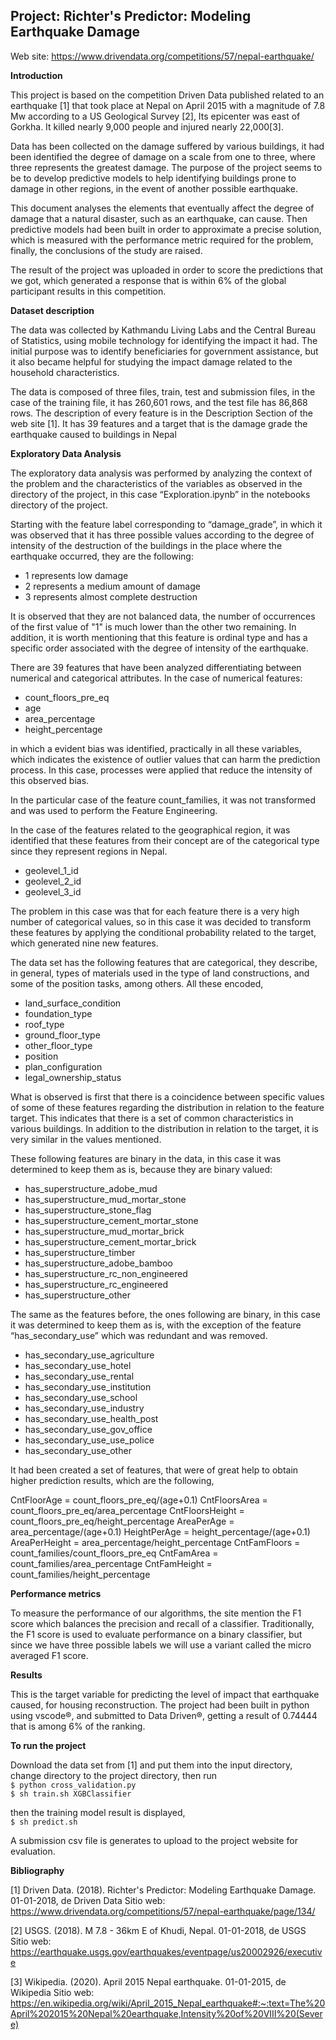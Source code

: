 ## Project: Richter's Predictor: Modeling Earthquake Damage

Web site: https://www.drivendata.org/competitions/57/nepal-earthquake/


**Introduction**

This project is based on the competition Driven Data published related to an earthquake [1] that took place at Nepal on April 2015 with a magnitude of 7.8 Mw according to a US Geological Survey [2], Its epicenter was east of Gorkha. It killed nearly 9,000 people and injured nearly 22,000[3].

Data has been collected on the damage suffered by various buildings, it had been identified the degree of damage on a scale from one to three, where three represents the greatest damage. The purpose of the project seems to be to develop predictive models to help identifying buildings prone to damage in other regions, in the event of another possible earthquake.

This document analyses the elements that eventually affect the degree of damage that a natural disaster, such as an earthquake, can cause. Then predictive models had been built in order to approximate a precise solution, which is measured with the performance metric required for the problem, finally, the conclusions of the study are raised.

The result of the project was uploaded in order to score the predictions that we got, which generated a response that is within 6% of the global participant results in this competition.


**Dataset description**

The data was collected by Kathmandu Living Labs and the Central Bureau of Statistics, using mobile technology for identifying the impact it had. The initial purpose was to identify beneficiaries for government assistance, but it also became helpful for studying the impact damage related to the household characteristics.


The data is composed of three files, train, test and submission files, in the case of the training file, it has 260,601 rows, and the test file has 86,868 rows. The description of every feature is in the Description Section of the web site [1]. It has 39 features and a target that is the damage grade the earthquake caused to buildings in Nepal


**Exploratory Data Analysis**


The exploratory data analysis was performed by analyzing the context of the problem and the characteristics of the variables as observed in the directory of the project, in this case “Exploration.ipynb” in the notebooks directory of the project.

Starting with the feature label corresponding to “damage_grade”, in which it was observed that it has three possible values according to the degree of intensity of the destruction of the buildings in the place where the earthquake occurred, they are the following:

* 1 represents low damage
* 2 represents a medium amount of damage
* 3 represents almost complete destruction

It is observed that they are not balanced data, the number of occurrences of the first value of "1" is much lower than the other two remaining. In addition, it is worth mentioning that this feature is ordinal type and has a specific order associated with the degree of intensity of the earthquake.

There are 39 features that have been analyzed differentiating between numerical and categorical attributes. In the case of numerical features:

* count_floors_pre_eq
* age
* area_percentage
* height_percentage

in which a evident bias was identified, practically in all these variables, which indicates the existence of outlier values that can harm the prediction process. In this case, processes were applied that reduce the intensity of this observed bias.

In the particular case of the feature count_families, it was not transformed and was used to perform the Feature Engineering.

In the case of the features related to the geographical region, it was identified that these features from their concept are of the categorical type since they represent regions in Nepal.

* geolevel_1_id
* geolevel_2_id
* geolevel_3_id

The problem in this case was that for each feature there is a very high number of categorical values, so in this case it was decided to transform these features by applying the conditional probability related to the target, which generated nine new features.


The data set has the following features that are categorical, they describe, in general, types of materials used in the type of land constructions, and some of the position tasks, among others. All these encoded,

* land_surface_condition
* foundation_type
* roof_type
* ground_floor_type
* other_floor_type
* position
* plan_configuration
* legal_ownership_status

What is observed is first that there is a coincidence between specific values of some of these features regarding the distribution in relation to the feature target. This indicates that there is a set of common characteristics in various buildings. In addition to the distribution in relation to the target, it is very similar in the values mentioned.

These following features are binary in the data, in this case it was determined to keep them as is, because they are binary valued:

* has_superstructure_adobe_mud
* has_superstructure_mud_mortar_stone
* has_superstructure_stone_flag
* has_superstructure_cement_mortar_stone
* has_superstructure_mud_mortar_brick
* has_superstructure_cement_mortar_brick
* has_superstructure_timber
* has_superstructure_adobe_bamboo
* has_superstructure_rc_non_engineered
* has_superstructure_rc_engineered
* has_superstructure_other

The same as the features before, the ones following are binary, in this case it was determined to keep them as is, with the exception of the feature “has_secondary_use” which was redundant and was removed.


* has_secondary_use_agriculture
* has_secondary_use_hotel
* has_secondary_use_rental
* has_secondary_use_institution
* has_secondary_use_school
* has_secondary_use_industry
* has_secondary_use_health_post
* has_secondary_use_gov_office
* has_secondary_use_use_police
* has_secondary_use_other


It had been created a set of features, that were of great help to obtain higher prediction results, which are the following,


CntFloorAge = count_floors_pre_eq/(age+0.1)
CntFloorsArea = count_floors_pre_eq/area_percentage
CntFloorsHeight = count_floors_pre_eq/height_percentage
AreaPerAge = area_percentage/(age+0.1)
HeightPerAge = height_percentage/(age+0.1)
AreaPerHeight = area_percentage/height_percentage
CntFamFloors = count_families/count_floors_pre_eq
CntFamArea = count_families/area_percentage
CntFamHeight = count_families/height_percentage


**Performance metrics**

To measure the performance of our algorithms, the site mention the F1 score which balances the precision and recall of a classifier. Traditionally, the F1 score is used to evaluate performance on a binary classifier, but since we have three possible labels we will use a variant called the micro averaged F1 score.


**Results**

This is the target variable for predicting the level of impact that earthquake caused, for housing reconstruction. The project had been built in python using vscode®, and submitted to Data Driven®, getting a result of 0.74444 that is among 6% of the ranking.

**To run the project**

Download the data set from [1] and put them into the input directory, change directory to the project directory, then run\
`$ python cross_validation.py`\
`$ sh train.sh XGBClassifier`

then the training model result is displayed,\
`$ sh predict.sh`

A submission csv file is generates to upload to the project website for evaluation.


**Bibliography**

[1] Driven Data. (2018). Richter's Predictor: Modeling Earthquake Damage. 01-01-2018, de Driven Data Sitio web: 
https://www.drivendata.org/competitions/57/nepal-earthquake/page/134/

[2] USGS. (2018). M 7.8 - 36km E of Khudi, Nepal. 01-01-2018, de USGS Sitio web: https://earthquake.usgs.gov/earthquakes/eventpage/us20002926/executive

[3] Wikipedia. (2020). April 2015 Nepal earthquake. 01-01-2015, de Wikipedia Sitio web: https://en.wikipedia.org/wiki/April_2015_Nepal_earthquake#:~:text=The%20April%202015%20Nepal%20earthquake,Intensity%20of%20VIII%20(Severe)




